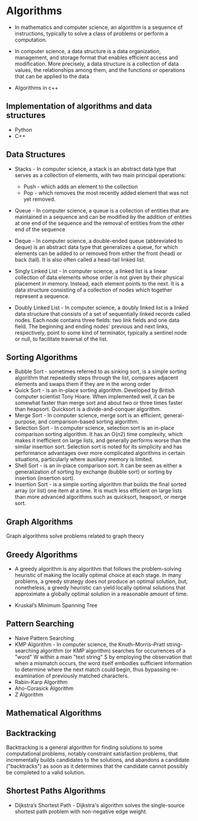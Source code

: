 # Algorithms
* In mathematics and computer science, an algorithm is a sequence of instructions, typically to solve a class of problems or perform a computation.

* In computer science, a data structure is a data organization, management, and storage format that enables efficient access and modification. More precisely, a data structure is a collection of data values, the relationships among them, and the functions or operations that can be applied to the data

* Algorithms in c++


Implementation of algorithms and data structures 
---
* Python
* C++

Data Structures
--

* Stacks - In computer science, a stack is an abstract data type that serves as a collection of elements, with two main principal operations:
    * Push - which adds an element to the collection
    * Pop - which removes the most recently added element that was not yet removed.


* Queue - In computer science, a queue is a collection of entities that are maintained in a sequence and can be modified by the addition of entities at one end of the sequence and the removal of entities from the other end of the sequence
* Deque - In computer science, a double-ended queue (abbreviated to deque) is an abstract data type that generalizes a queue, for which elements can be added to or removed from either the front (head) or back (tail). It is also often called a head-tail linked list.
* Singly Linked List - In computer science, a linked list is a linear collection of data elements whose order is not given by their physical placement in memory. Instead, each element points to the next. It is a data structure consisting of a collection of nodes which together represent a sequence.
* Doubly Linked List - In computer science, a doubly linked list is a linked data structure that consists of a set of sequentially linked records called nodes. Each node contains three fields: two link fields and one data field. The beginning and ending nodes' previous and next links, respectively, point to some kind of terminator, typically a sentinel node or null, to facilitate traversal of the list.

Sorting Algorithms
--
* Bubble Sort - sometimes referred to as sinking sort, is a simple sorting algorithm that repeatedly steps through the list, compares adjacent elements and swaps them if they are in the wrong order
* Quick Sort - is an in-place sorting algorithm. Developed by British computer scientist Tony Hoare. When implemented well, it can be somewhat faster than merge sort and about two or three times faster than heapsort. Quicksort is a divide-and-conquer algorithm.
* Merge Sort - In computer science, merge sort is an efficient, general-purpose, and comparison-based sorting algorithm.
* Selection Sort - In computer science, selection sort is an in-place comparison sorting algorithm. It has an O(n2) time complexity, which makes it inefficient on large lists, and generally performs worse than the similar insertion sort. Selection sort is noted for its simplicity and has performance advantages over more complicated algorithms in certain situations, particularly where auxiliary memory is limited.
* Shell Sort - is an in-place comparison sort. It can be seen as either a generalization of sorting by exchange (bubble sort) or sorting by insertion (insertion sort).
* Insertion Sort - is a simple sorting algorithm that builds the final sorted array (or list) one item at a time. It is much less efficient on large lists than more advanced algorithms such as quicksort, heapsort, or merge sort.

Graph Algorithms 
--
Graph algorithms solve problems related to graph theory

Greedy Algorithms
--
* A greedy algorithm is any algorithm that follows the problem-solving heuristic of making the locally optimal choice at each stage. In many problems, a greedy strategy does not produce an optimal solution, but, nonetheless, a greedy heuristic can yield locally optimal solutions that approximate a globally optimal solution in a reasonable amount of time.

* Kruskal’s Minimum Spanning Tree 

Pattern Searching
--

* Naive Pattern Searching
* KMP Algorithm - In computer science, the Knuth–Morris–Pratt string-searching algorithm (or KMP algorithm) searches for occurrences of a "word" W within a main "text string" S by employing the observation that when a mismatch occurs, the word itself embodies sufficient information to determine where the next match could begin, thus bypassing re-examination of previously matched characters.
* Rabin-Karp Algorithm
* Aho-Corasick Algorithm
* Z Algorithm

Mathematical Algorithms
-- 

Backtracking
-- 
Backtracking is a general algorithm for finding solutions to some computational problems, notably constraint satisfaction problems, that incrementally builds candidates to the solutions, and abandons a candidate ("backtracks") as soon as it determines that the candidate cannot possibly be completed to a valid solution.

Shortest Paths Algorithms
--

* Dijkstra’s Shortest Path - Dijkstra's algorithm solves the single-source shortest path problem with non-negative edge weight.
